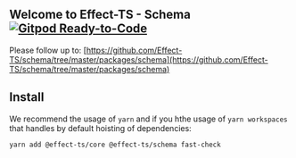 ## Welcome to Effect-TS - Schema [![Gitpod Ready-to-Code](https://img.shields.io/badge/Gitpod-ready--to--code-908a85?logo=gitpod)](https://gitpod.io/#https://github.com/Effect-TS/schema)

Please follow up to: [https://github.com/Effect-TS/schema/tree/master/packages/schema](https://github.com/Effect-TS/schema/tree/master/packages/schema)

## Install

We recommend the usage of `yarn` and if you hthe usage of `yarn workspaces` that handles by default hoisting of dependencies:

```sh
yarn add @effect-ts/core @effect-ts/schema fast-check
```
